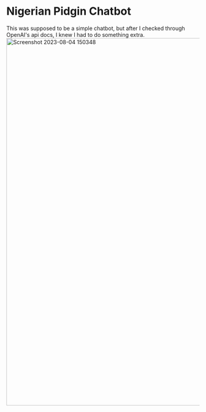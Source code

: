 # Nigerian Pidgin Chatbot 
This was supposed to be a simple chatbot, but after I checked through OpenAI's api docs, I knew I had to do something extra.
<img width="959" alt="Screenshot 2023-08-04 150348" src="https://github.com/Topman-14/chatBot/assets/98329531/1692826e-b85d-42ce-a359-855324ed73bb">
